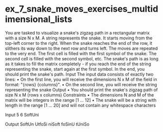 # ex_7_snake_moves_exercises_multidimensional_lists

You are tasked to visualize a snake's zigzag path in a rectangular matrix with a size N x M. 
A string represents the snake. It starts moving from the top-left corner to the right. When the snake reaches the end of the row, it slithers its way down to the next row and turns left. The moves are repeated to the very end. 
The first cell is filled with the first symbol of the snake. The second cell is filled with the second symbol, etc. The snake's path is as long as it takes to fill the matrix completely - if you reach the end of the string representing the snake, start again at the first symbol. In the end, you should print the snake's path.
Input
The input data consists of exactly two lines:
•	On the first line, you will receive the dimensions N x M of the field in format: "{rows} {columns}". 
•	On the second line, you will receive the string representing the snake
Output
•	You should print the snake's zigzag path of size N x M (rows x columns)
Constraints
•	The dimensions N and M of the matrix will be integers in the range [1 … 12]
•	The snake will be a string with length in the range [1 … 20] and will not contain any whitespace characters

Input
5 6
SoftUni

Output
SoftUn
UtfoSi
niSoft
foSinU
tUniSo

